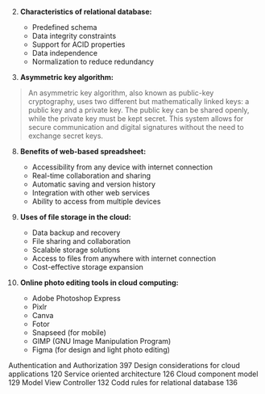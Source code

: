 2. **Characteristics of relational database:**
	- Predefined schema
	- Data integrity constraints
	- Support for ACID properties
	- Data independence
	- Normalization to reduce redundancy

7. **Asymmetric key algorithm:**
>	An asymmetric key algorithm, also known as public-key cryptography, uses two different but mathematically linked keys: a public key and a private key. The public key can be shared openly, while the private key must be kept secret. This system allows for secure communication and digital signatures without the need to exchange secret keys.

8. **Benefits of web-based spreadsheet:**
	- Accessibility from any device with internet connection
	- Real-time collaboration and sharing
	- Automatic saving and version history
	- Integration with other web services
	- Ability to access from multiple devices

9. **Uses of file storage in the cloud:**
	- Data backup and recovery
	- File sharing and collaboration
	- Scalable storage solutions
	- Access to files from anywhere with internet connection
	- Cost-effective storage expansion

10. **Online photo editing tools in cloud computing:**
	- Adobe Photoshop Express
	- Pixlr
	- Canva
	- Fotor
	- Snapseed (for mobile)
	- GIMP (GNU Image Manipulation Program)
	- Figma (for design and light photo editing)


Authentication and Authorization 397
Design considerations for cloud applications 120
Service oriented architecture 126
Cloud component model 129
Model View Controller 132
Codd rules for relational database 136
